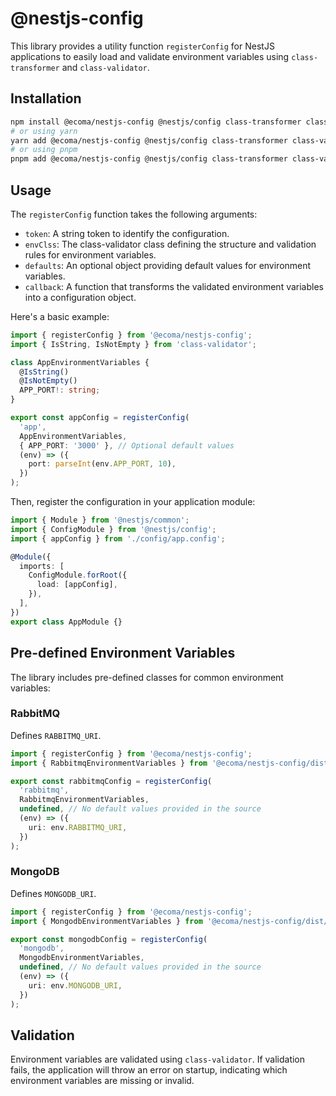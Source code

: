 # @nestjs-config

This library provides a utility function `registerConfig` for NestJS applications to easily load and validate environment variables using `class-transformer` and `class-validator`.

## Installation

```bash
npm install @ecoma/nestjs-config @nestjs/config class-transformer class-validator
# or using yarn
yarn add @ecoma/nestjs-config @nestjs/config class-transformer class-validator
# or using pnpm
pnpm add @ecoma/nestjs-config @nestjs/config class-transformer class-validator
```

## Usage

The `registerConfig` function takes the following arguments:

- `token`: A string token to identify the configuration.
- `envClss`: The class-validator class defining the structure and validation rules for environment variables.
- `defaults`: An optional object providing default values for environment variables.
- `callback`: A function that transforms the validated environment variables into a configuration object.

Here's a basic example:

```typescript
import { registerConfig } from '@ecoma/nestjs-config';
import { IsString, IsNotEmpty } from 'class-validator';

class AppEnvironmentVariables {
  @IsString()
  @IsNotEmpty()
  APP_PORT!: string;
}

export const appConfig = registerConfig(
  'app',
  AppEnvironmentVariables,
  { APP_PORT: '3000' }, // Optional default values
  (env) => ({
    port: parseInt(env.APP_PORT, 10),
  })
);
```

Then, register the configuration in your application module:

```typescript
import { Module } from '@nestjs/common';
import { ConfigModule } from '@nestjs/config';
import { appConfig } from './config/app.config';

@Module({
  imports: [
    ConfigModule.forRoot({
      load: [appConfig],
    }),
  ],
})
export class AppModule {}
```

## Pre-defined Environment Variables

The library includes pre-defined classes for common environment variables:

### RabbitMQ

Defines `RABBITMQ_URI`.

```typescript
import { registerConfig } from '@ecoma/nestjs-config';
import { RabbitmqEnvironmentVariables } from '@ecoma/nestjs-config/dist/rabbitmq.enviroment-variables'; // Note: path might vary based on build

export const rabbitmqConfig = registerConfig(
  'rabbitmq',
  RabbitmqEnvironmentVariables,
  undefined, // No default values provided in the source
  (env) => ({
    uri: env.RABBITMQ_URI,
  })
);
```

### MongoDB

Defines `MONGODB_URI`.

```typescript
import { registerConfig } from '@ecoma/nestjs-config';
import { MongodbEnvironmentVariables } from '@ecoma/nestjs-config/dist/mongodb.enviroment-variables'; // Note: path might vary based on build

export const mongodbConfig = registerConfig(
  'mongodb',
  MongodbEnvironmentVariables,
  undefined, // No default values provided in the source
  (env) => ({
    uri: env.MONGODB_URI,
  })
);
```

## Validation

Environment variables are validated using `class-validator`. If validation fails, the application will throw an error on startup, indicating which environment variables are missing or invalid.
